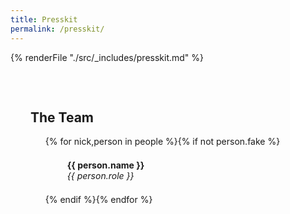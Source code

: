 ```yaml
---
title: Presskit
permalink: /presskit/
---
```


<style>
/* PRESSKIT */

section { padding: 2rem; }

#presskit {
	padding: 0;
	display: flex;
	flex-flow: row;
	color: var(--black);
	width: 100%;
}

#factsheet {
	width: 30%;
	background: var(--pink);
	padding: 2rem;

	ul { margin-left: 2em; margin-top: .5em; }
	li { font-family: var(--bodyText); margin-bottom: .5em;} 
	a { font-weight: bold; color: var(--blue);}
}

#description {
	width: 70%;
	background: var(--white);
	padding: 2rem;
	flex-grow: 1;

	h1 { margin-bottom: 1em; }
	p { margin-inline: 0; max-width: 70ch; }
	h3 { font-family: var(--bodyText); }
	h3 + p { margin-left: 2em; }
}

.gallery {
	display: grid;
	grid-template-columns: repeat(3, auto);
	align-items: center;

	column-gap: .8em;
	row-gap: .5em;
	margin: 1em auto;
	max-width: 1000px;
	overflow: clip;

	
	padding: 1em;
}

.gallery a {
	display: flex; 
	align-items: center; 
	justify-items: center; 
	aspect-ratio: 16 / 9;
	height: 100%; 
}

.gallery img { object-fit: contain; height: 100%; background-color: #EDE4D350; }

.screenshot {
	width: 100%;
	transition: transform 0.2s;
}
.screenshot:hover {

	transform: scale(1.05);
}

#articles { 
	display: flex; flex-flow: row wrap; column-gap: 2em;
h1 { width: 100%; }
h2 { margin-bottom: .5em; }
ul { list-style-type: square; margin-left: 1em; font-family: var(--bodyText); }
li { margin-bottom: .5em; font-weight: normal; }
li::marker { color: var(--pink); } 

}

.gridList {
	display: flex;
	flex-flow: row wrap;
}

.gridList li {
	min-width: 30ch;
	flex-basis: calc(50% - 1em);
	padding: 1em;
	margin: .5em;
	padding-left: 2em;
	display: flex;
	flex-flow: column;
	position: relative;
	background-color: var(--white);
	border-radius: 4px;
}

.gridList li::after {
	content:"";
	background: var(--pink);
	color: var(--white);
	font-weight: 800;
	width: 1em;
	text-align: center;
	position: absolute;
	left: 0;
	top: 0;
	border-radius: 4px 0 0 4px;
	height: 100%;
}

@media (max-width: 600px) {
	#presskit { 
		padding: 0; 
		> * { width: 100%; }
		
	}

	#presskit, .quote {
		flex-flow: column;
	}

	.gridList li { flex-basis: 100%; }

	section { padding: 1em; }

	.gallery { 
		padding: 0;
		display: flex;
		flex-flow: column;
		width: 100%;

		.screenshot:hover { transform: none; }
	}
}
</style>

{% renderFile "./src/_includes/presskit.md" %}

<section class="bg_2">
	<h1>The Team</h1>
	<ul class="gridList">
{% for nick,person in people %}{% if not person.fake %}
<li>
	<b>{{ person.name }}</b>
	<i>{{ person.role }}</i>
</li>
{% endif %}{% endfor %}
</ul>